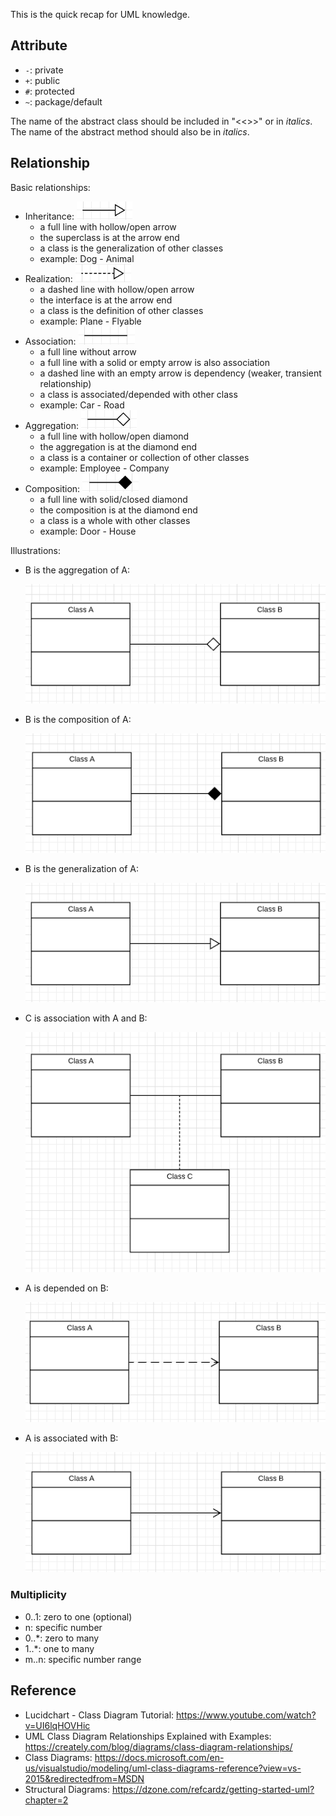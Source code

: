 
This is the quick recap for UML knowledge.

## Attribute
- `-`: private
- `+`: public
- `#`: protected
- `~`: package/default

The name of the abstract class should be included in "<<>>" or in _italics_. The name of the abstract method should also be in _italics_.


## Relationship

Basic relationships:

- Inheritance: ![solid line with hollow arrow](images/UML/lines/inheritance.png)
    - a full line with hollow/open arrow
    - the superclass is at the arrow end
    - a class is the generalization of other classes
    - example: Dog - Animal
- Realization: ![dotted line with hollow arrow](images/UML/lines/realization.png)
    - a dashed line with hollow/open arrow
    - the interface is at the arrow end
    - a class is the definition of other classes
    - example: Plane - Flyable
- Association: ![solid line](images/UML/lines/association.png)
    - a full line without arrow 
    - a full line with a solid or empty arrow is also association
    - a dashed line with an empty arrow is dependency (weaker, transient relationship)
    - a class is associated/depended with other class
    - example: Car - Road
- Aggregation: ![solid line with hollow diamond](images/UML/lines/aggregation.png)
    - a full line with hollow/open diamond
    - the aggregation is at the diamond end
    - a class is a container or collection of other classes
    - example: Employee - Company
- Composition: ![solid line with solid diamond](images/UML/lines/composition.png)
    - a full line with solid/closed diamond
    - the composition is at the diamond end
    - a class is a whole with other classes
    - example: Door - House


Illustrations:

- B is the aggregation of A:
    
    ![aggregation](images/UML/aggregation.png)

- B is the composition of A:
    
    ![composition](images/UML/composition.png)

- B is the generalization of A: 
    
    ![specialization/generalization](images/UML/generalization.png)

- C is association with A and B:
    
    ![association](images/UML/association.png)

- A is depended on B:

    ![dependended](images/UML/depended.png)

- A is associated with B:

    ![associated](images/UML/associated.png)

### Multiplicity

- 0..1: zero to one (optional)
- n: specific number
- 0..*: zero to many
- 1..*: one to many
- m..n: specific number range


## Reference
- Lucidchart - Class Diagram Tutorial: https://www.youtube.com/watch?v=UI6lqHOVHic
- UML Class Diagram Relationships Explained with Examples: https://creately.com/blog/diagrams/class-diagram-relationships/
- Class Diagrams: https://docs.microsoft.com/en-us/visualstudio/modeling/uml-class-diagrams-reference?view=vs-2015&redirectedfrom=MSDN
- Structural Diagrams: https://dzone.com/refcardz/getting-started-uml?chapter=2
